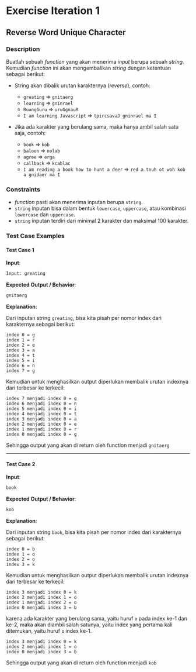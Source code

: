 # Exercise Iteration 1

## Reverse Word Unique Character

### Description

Buatlah sebuah _function_ yang akan menerima _input_ berupa sebuah _string_. Kemudian _function_ ini akan mengembalikan _string_ dengan ketentuan sebagai berikut:

- String akan dibalik urutan karakternya (_reverse_), contoh:

  - `greating` => `gnitaerg`
  - `learning` => `gninrael`
  - `RuangGuru` => `uruGgnauR`
  - `I am learning Javascript` => `tpircsavaJ gninrael ma I`

- Jika ada karakter yang berulang sama, maka hanya ambil salah satu saja, contoh:
  - `book` => `kob`
  - `baloon` => `nolab`
  - `agree` => `erga`
  - `callback` => `kcablac`
  - `I am reading a book how to hunt a deer` => `red a tnuh ot woh kob a gnidaer ma I`

### Constraints

- _function_ pasti akan menerima inputan berupa `string`.
- `string` inputan bisa dalam bentuk `lowercase`, `uppercase`, atau kombinasi `lowercase` dan `uppercase`.
- `string` inputan terdiri dari minimal 2 karakter dan maksimal 100 karakter.

### Test Case Examples

#### Test Case 1

**Input**:

```txt
Input: greating
```

**Expected Output / Behavior**:

```txt
gnitaerg
```

**Explanation**:

Dari inputan string `greating`, bisa kita pisah per nomor index dari karakternya sebagai berikut:

```text
index 0 = g
index 1 = r
index 2 = e
index 3 = a
index 4 = t
index 5 = i
index 6 = n
index 7 = g
```

Kemudian untuk menghasilkan output diperlukan membalik urutan indexnya dari terbesar ke terkecil:

```text
index 7 menjadi index 0 = g
index 6 menjadi index 0 = n
index 5 menjadi index 0 = i
index 4 menjadi index 0 = t
index 3 menjadi index 0 = a
index 2 menjadi index 0 = e
index 1 menjadi index 0 = r
index 0 menjadi index 0 = g
```

Sehingga output yang akan di return oleh function menjadi `gnitaerg`

---

#### Test Case 2

**Input**:

```txt
book
```

**Expected Output / Behavior**:

```txt
kob
```

**Explanation**:

Dari inputan string `book`, bisa kita pisah per nomor index dari karakternya sebagai berikut:

```text
index 0 = b
index 1 = o
index 2 = o
index 3 = k
```

Kemudian untuk menghasilkan output diperlukan membalik urutan indexnya dari terbesar ke terkecil:

```text
index 3 menjadi index 0 = k
index 2 menjadi index 1 = o
index 1 menjadi index 2 = o
index 0 menjadi index 3 = b
```

karena ada karakter yang berulang sama, yaitu huruf `o` pada index ke-1 dan ke-2, maka akan diambil salah satunya, yaitu index yang pertama kali ditemukan, yaitu huruf `o` index ke-1.

```text
index 3 menjadi index 0 = k
index 2 menjadi index 1 = o
index 0 menjadi index 3 = b
```

Sehingga output yang akan di return oleh function menjadi `kob`
